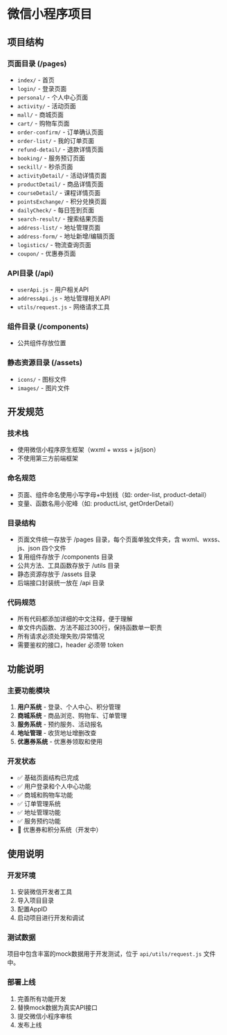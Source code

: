 # 微信小程序项目

## 项目结构

### 页面目录 (/pages)
- `index/` - 首页
- `login/` - 登录页面
- `personal/` - 个人中心页面
- `activity/` - 活动页面
- `mall/` - 商城页面
- `cart/` - 购物车页面
- `order-confirm/` - 订单确认页面
- `order-list/` - 我的订单页面
- `refund-detail/` - 退款详情页面
- `booking/` - 服务预订页面
- `seckill/` - 秒杀页面
- `activityDetail/` - 活动详情页面
- `productDetail/` - 商品详情页面
- `courseDetail/` - 课程详情页面
- `pointsExchange/` - 积分兑换页面
- `dailyCheck/` - 每日签到页面
- `search-result/` - 搜索结果页面
- `address-list/` - 地址管理页面
- `address-form/` - 地址新增/编辑页面
- `logistics/` - 物流查询页面
- `coupon/` - 优惠券页面

### API目录 (/api)
- `userApi.js` - 用户相关API
- `addressApi.js` - 地址管理相关API
- `utils/request.js` - 网络请求工具

### 组件目录 (/components)
- 公共组件存放位置

### 静态资源目录 (/assets)
- `icons/` - 图标文件
- `images/` - 图片文件

## 开发规范

### 技术栈
- 使用微信小程序原生框架（wxml + wxss + js/json）
- 不使用第三方前端框架

### 命名规范
- 页面、组件命名使用小写字母+中划线（如: order-list, product-detail）
- 变量、函数名用小驼峰（如: productList, getOrderDetail）

### 目录结构
- 页面文件统一存放于 /pages 目录，每个页面单独文件夹，含 wxml、wxss、js、json 四个文件
- 复用组件存放于 /components 目录
- 公共方法、工具函数存放于 /utils 目录
- 静态资源存放于 /assets 目录
- 后端接口封装统一放在 /api 目录

### 代码规范
- 所有代码都添加详细的中文注释，便于理解
- 单文件内函数、方法不超过300行，保持函数单一职责
- 所有请求必须处理失败/异常情况
- 需要鉴权的接口，header 必须带 token

## 功能说明

### 主要功能模块
1. **用户系统** - 登录、个人中心、积分管理
2. **商城系统** - 商品浏览、购物车、订单管理
3. **服务系统** - 预约服务、活动报名
4. **地址管理** - 收货地址增删改查
5. **优惠券系统** - 优惠券领取和使用

### 开发状态
- ✅ 基础页面结构已完成
- ✅ 用户登录和个人中心功能
- ✅ 商城和购物车功能
- ✅ 订单管理系统
- ✅ 地址管理功能
- ✅ 服务预约功能
- 🔄 优惠券和积分系统（开发中）

## 使用说明

### 开发环境
1. 安装微信开发者工具
2. 导入项目目录
3. 配置AppID
4. 启动项目进行开发和调试

### 测试数据
项目中包含丰富的mock数据用于开发测试，位于 `api/utils/request.js` 文件中。

### 部署上线
1. 完善所有功能开发
2. 替换mock数据为真实API接口
3. 提交微信小程序审核
4. 发布上线